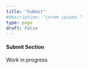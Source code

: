 ```yaml
---
title: "Submit"
#description: "Lorem ipsuma "
type: page
draft: False
---
```


<div class="card mb-3 p-3 text-center">
  <h4 class="mb-2">Submit Section</h4>
  <p class="mb-2 small text-muted">Work in progress</p>
</div>
